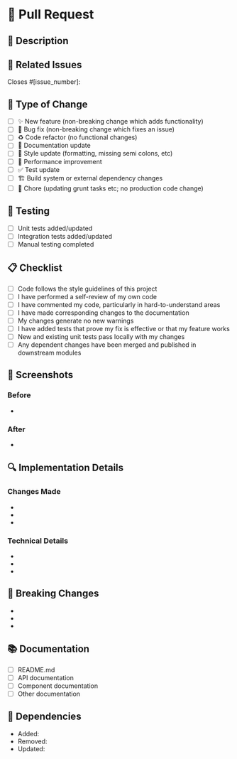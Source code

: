 # 🚀 Pull Request

## 📝 Description

## 🔗 Related Issues

Closes #[issue_number]:

## 🎯 Type of Change

- [ ] ✨ New feature (non-breaking change which adds functionality)
- [ ] 🐛 Bug fix (non-breaking change which fixes an issue)
- [ ] ♻️ Code refactor (no functional changes)
- [ ] 📝 Documentation update
- [ ] 🎨 Style update (formatting, missing semi colons, etc)
- [ ] 🚀 Performance improvement
- [ ] ✅ Test update
- [ ] 🏗️ Build system or external dependency changes
- [ ] 🧹 Chore (updating grunt tasks etc; no production code change)

## 🧪 Testing

- [ ] Unit tests added/updated
- [ ] Integration tests added/updated
- [ ] Manual testing completed

## 📋 Checklist

- [ ] Code follows the style guidelines of this project
- [ ] I have performed a self-review of my own code
- [ ] I have commented my code, particularly in hard-to-understand areas
- [ ] I have made corresponding changes to the documentation
- [ ] My changes generate no new warnings
- [ ] I have added tests that prove my fix is effective or that my feature works
- [ ] New and existing unit tests pass locally with my changes
- [ ] Any dependent changes have been merged and published in downstream modules

## 📸 Screenshots

### Before

-

### After

-

## 🔍 Implementation Details

### Changes Made

-
-
-

### Technical Details

-
-
-

## 🚨 Breaking Changes

-
-
-

## 📚 Documentation

- [ ] README.md
- [ ] API documentation
- [ ] Component documentation
- [ ] Other documentation

## 🔄 Dependencies

- Added:
- Removed:
- Updated:
